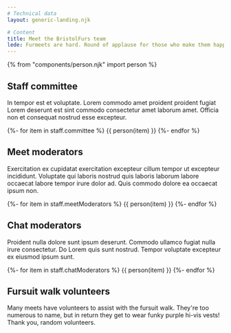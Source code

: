 ```yaml
---
# Technical data
layout: generic-landing.njk

# Content
title: Meet the BristolFurs team
lede: Furmeets are hard. Round of applause for those who make them happen. 👏👏👏
---
```


{% from "components/person.njk" import person %}

## Staff committee

In tempor est et voluptate. Lorem commodo amet proident proident fugiat Lorem deserunt est sint commodo consectetur amet laborum amet. Officia non et consequat nostrud esse excepteur.</p>

<div class="bf-grid-cards">
{%- for item in staff.committee %}
  {{ person(item) }}
{%- endfor %}
</div>
    
## Meet moderators
    
Exercitation ex cupidatat exercitation excepteur cillum tempor ut excepteur incididunt. Voluptate qui laboris nostrud quis laboris laborum labore occaecat labore tempor irure dolor ad. Quis commodo dolore ea occaecat ipsum non.
    
<div class="bf-grid-cards">
{%- for item in staff.meetModerators %}
  {{ person(item) }}
{%- endfor %}
</div>
    
## Chat moderators

Proident nulla dolore sunt ipsum deserunt. Commodo ullamco fugiat nulla irure consectetur. Do Lorem quis sunt nostrud. Tempor voluptate excepteur ex eiusmod ipsum sunt.

<div class="bf-grid-cards">
{%- for item in staff.chatModerators %}
  {{ person(item) }}
{%- endfor %}
</div>
    
## Fursuit walk volunteers

Many meets have volunteers to assist with the fursuit walk. They're too numerous to name, but in return they get to wear funky purple hi-vis vests! Thank you, random volunteers.
